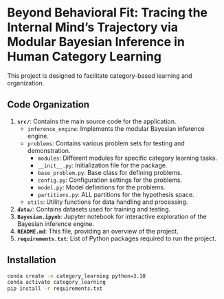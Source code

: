 # Beyond Behavioral Fit: Tracing the Internal Mind’s Trajectory via Modular Bayesian Inference in Human Category Learning

This project is designed to facilitate category-based learning and organization.

## Code Organization

1. **`src/`**: Contains the main source code for the application.
    - `inference_engine`: Implements the modular Bayesian inference engine.
    - `problems`: Contains various problem sets for testing and demonstration.
        - `modules`: Different modules for specific category learning tasks.
        - `__init__.py`: Initialization file for the package.
        - `base_problem.py`: Base class for defining problems.
        - `config.py`: Configuration settings for the problems.
        - `model.py`: Model definitions for the problems.
        - `partitions.py`: ALL partitions for the hypothesis space.
    - `utils`: Utility functions for data handling and processing.
2. **`data/`**: Contains datasets used for training and testing.
3. **`Bayesian.ipynb`**: Jupyter notebook for interactive exploration of the Bayesian inference engine.
4. **`README.md`**: This file, providing an overview of the project.
5. **`requirements.txt`**: List of Python packages required to run the project.

## Installation

```bash
conda create -n category_learning python=3.10
conda activate category_learning
pip install -r requirements.txt
```